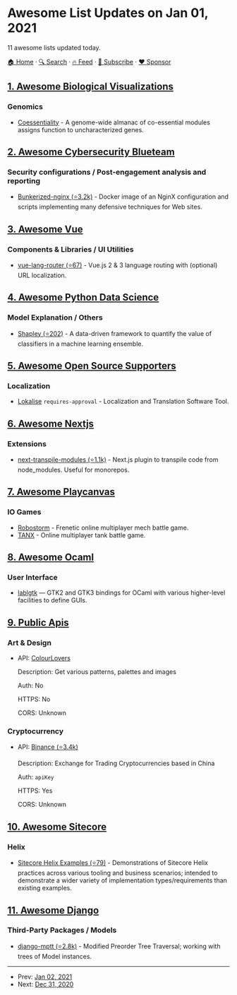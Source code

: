 # Awesome List Updates on Jan 01, 2021

11 awesome lists updated today.

[🏠 Home](/README.md) · [🔍 Search](https://www.trackawesomelist.com/search/) · [🔥 Feed](https://www.trackawesomelist.com/rss.xml) · [📮 Subscribe](https://trackawesomelist.us17.list-manage.com/subscribe?u=d2f0117aa829c83a63ec63c2f&id=36a103854c) · [❤️  Sponsor](https://github.com/sponsors/theowenyoung)



## [1. Awesome Biological Visualizations](/content/keller-mark/awesome-biological-visualizations/README.md)

### Genomics

*   [Coessentiality](http://coessentiality.net) - A genome-wide almanac of co-essential modules assigns function to uncharacterized genes.

## [2. Awesome Cybersecurity Blueteam](/content/fabacab/awesome-cybersecurity-blueteam/README.md)

### Security configurations / Post-engagement analysis and reporting

*   [Bunkerized-nginx (⭐3.2k)](https://github.com/bunkerity/bunkerized-nginx) - Docker image of an NginX configuration and scripts implementing many defensive techniques for Web sites.

## [3. Awesome Vue](/content/vuejs/awesome-vue/README.md)

### Components & Libraries / UI Utilities

*   [vue-lang-router (⭐67)](https://github.com/adbrosaci/vue-lang-router) - Vue.js 2 & 3 language routing with (optional) URL localization.

## [4. Awesome Python Data Science](/content/krzjoa/awesome-python-data-science/README.md)

### Model Explanation / Others

*   [Shapley (⭐202)](https://github.com/benedekrozemberczki/shapley) - A data-driven framework to quantify the value of classifiers in a machine learning ensemble.

## [5. Awesome Open Source Supporters](/content/zachflower/awesome-open-source-supporters/README.md)

### Localization

*   [Lokalise](https://lokalise.com/) `requires-approval` - Localization and Translation Software Tool.

## [6. Awesome Nextjs](/content/unicodeveloper/awesome-nextjs/README.md)

### Extensions

*   [next-transpile-modules (⭐1.1k)](https://github.com/martpie/next-transpile-modules) - Next.js plugin to transpile code from node\_modules. Useful for monorepos.

## [7. Awesome Playcanvas](/content/playcanvas/awesome-playcanvas/README.md)

### IO Games

*   [Robostorm](https://robostorm.io/) - Frenetic online multiplayer mech battle game.
*   [TANX](https://tanx.io) - Online multiplayer tank battle game.

## [8. Awesome Ocaml](/content/ocaml-community/awesome-ocaml/README.md)

### User Interface

*   [lablgtk](https://garrigue.github.io/lablgtk/) — GTK2 and GTK3 bindings for OCaml with various higher-level facilities to define GUIs.

## [9. Public Apis](/content/public-apis/public-apis/README.md)

### Art & Design

- API: [ColourLovers](http://www.colourlovers.com/api)

  Description: Get various patterns, palettes and images

  Auth: No

  HTTPS: No

  CORS: Unknown



### Cryptocurrency

- API: [Binance (⭐3.4k)](https://github.com/binance/binance-spot-api-docs)

  Description: Exchange for Trading Cryptocurrencies based in China

  Auth: `apiKey`

  HTTPS: Yes

  CORS: Unknown



## [10. Awesome Sitecore](/content/MartinMiles/awesome-sitecore/README.md)

### Helix

*   [Sitecore Helix Examples (⭐79)](https://github.com/Sitecore/Helix.Examples) - Demonstrations of Sitecore Helix practices across various tooling and business scenarios; intended to demonstrate a wider variety of implementation types/requirements than existing examples.

## [11. Awesome Django](/content/wsvincent/awesome-django/README.md)

### Third-Party Packages / Models

*   [django-mptt (⭐2.8k)](https://github.com/django-mptt/django-mptt) - Modified Preorder Tree Traversal; working with trees of Model instances.

---

- Prev: [Jan 02, 2021](/content/2021/01/02/README.md)
- Next: [Dec 31, 2020](/content/2020/12/31/README.md)